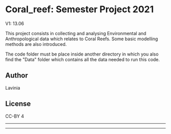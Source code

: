 # Coral_reef: Semester Project 2021

V1: 13.06

This project consists in collecting and analysing Environmental and Anthropological data which relates to Coral Reefs. Some basic modelling methods are also introduced.

The code folder must be place inside another directory in which you also find the "Data" folder which contains all the data needed to run this code.

## Author
Lavinia

## License
CC-BY 4

---
---


